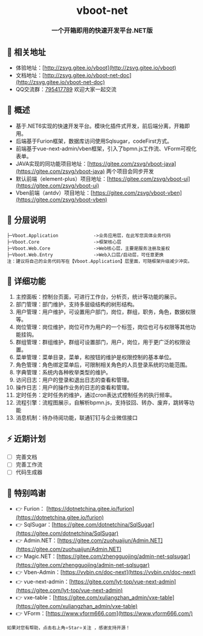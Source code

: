 <div align="center"><h1 align="center">vboot-net</h1></div>
<div align="center"><h3 align="center">一个开箱即用的快速开发平台.NET版</h3></div>

## 🍿 相关地址

* 体验地址：[http://zsvg.gitee.io/vboot](http://zsvg.gitee.io/vboot)
* 文档地址：[http://zsvg.gitee.io/vboot-net-doc](http://zsvg.gitee.io/vboot-net-doc)
* QQ交流群：[795417789](https://jq.qq.com/?_wv=1027&k=yoKKIlIG) 欢迎大家一起交流

## 🍟 概述

* 基于.NET6实现的快速开发平台。模块化插件式开发，前后端分离，开箱即用。
* 后端基于Furion框架，数据库访问使用Sqlsugar，codeFirst方式。
* 前端基于vue-next-admin/vben框架，引入了bpmn.js工作流、VForm可视化表单。
* JAVA实现的同功能项目地址：[https://gitee.com/zsvg/vboot-java](https://gitee.com/zsvg/vboot-java) 两个项目会同步开发
* 默认前端（element-plus）项目地址：[https://gitee.com/zsvg/vboot-ui](https://gitee.com/zsvg/vboot-ui)
* Vben前端（antdv）项目地址：[https://gitee.com/zsvg/vboot-vben](https://gitee.com/zsvg/vboot-vben)

## 🏀 分层说明
```
├─Vboot.Application             ->业务应用层，在此写您具体业务代码
├─Vboot.Core                    ->框架核心层
├─Vboot.Web.Core                ->Web核心层，主要是服务注册及鉴权
├─Vboot.Web.Entry               ->Web入口层/启动层，可任意更换
注：建议将自己的业务代码写在【Vboot.Application】层里面，可随框架升级减少冲突。
```

## 🍖 详细功能

1. 主控面板：控制台页面，可进行工作台，分析页，统计等功能的展示。
2. 部门管理：部门维护，支持多层级结构的树形结构。
3. 用户管理：用户维护，可设置用户部门，岗位，群组，职务，角色，数据权限等。
4. 岗位管理：岗位维护，岗位可作为用户的一个标签，岗位也可与权限等其他功能挂钩。
5. 群组管理：群组维护，群组可设置部门，用户，岗位，用于更广泛的权限设置。
6. 菜单管理：菜单目录，菜单，和按钮的维护是权限控制的基本单位。
7. 角色管理：角色绑定菜单后，可限制相关角色的人员登录系统的功能范围。
8. 字典管理：系统内各种枚举类型的维护。
9. 访问日志：用户的登录和退出日志的查看和管理。
10. 操作日志：用户的操作业务的日志的查看和管理。
11. 定时任务：定时任务的维护，通过cron表达式控制任务的执行频率。
12. 流程引擎：流程图展示，自解析bpmn.js，支持驳回、转办、废弃，跳转等功能
13. 消息机制：待办待阅功能，联通钉钉与企业微信接口

## ⚡ 近期计划

- [ ] 完善文档
- [ ] 完善工作流
- [ ] 代码生成器

## 💐 特别鸣谢
- 👉 Furion：  [https://dotnetchina.gitee.io/furion](https://dotnetchina.gitee.io/furion)
- 👉 SqlSugar：[https://gitee.com/dotnetchina/SqlSugar](https://gitee.com/dotnetchina/SqlSugar)
- 👉 Admin.NET：[https://gitee.com/zuohuaijun/Admin.NET](https://gitee.com/zuohuaijun/Admin.NET)
- 👉 Magic.NET：[https://gitee.com/zhengguojing/admin-net-sqlsugar](https://gitee.com/zhengguojing/admin-net-sqlsugar)
- 👉 Vben-Admin：[https://vvbin.cn/doc-next](https://vvbin.cn/doc-next)
- 👉 vue-next-admin：[https://gitee.com/lyt-top/vue-next-admin](https://gitee.com/lyt-top/vue-next-admin)
- 👉 vxe-table：[https://gitee.com/xuliangzhan_admin/vxe-table](https://gitee.com/xuliangzhan_admin/vxe-table)
- 👉 VForm：[https://www.vform666.com](https://www.vform666.com/)

```
如果对您有帮助，点击右上角⭐Star⭐关注 ，感谢支持开源！
```